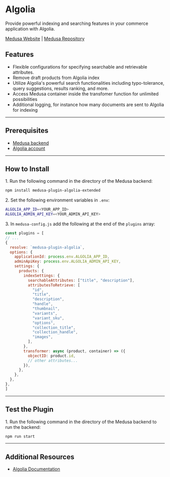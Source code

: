 # Algolia

Provide powerful indexing and searching features in your commerce application with Algolia.

[Medusa Website](https://medusajs.com) | [Medusa Repository](https://github.com/medusajs/medusa)

## Features

- Flexible configurations for specifying searchable and retrievable attributes.
- Remove draft products from Algolia index
- Utilize Algolia's powerful search functionalities including typo-tolerance, query suggestions, results ranking, and more.
- Access Medusa container inside the transfomer function for unlimited possibilities
- Additional logging, for instance how many documents are sent to Algolia for indexing

---

## Prerequisites

- [Medusa backend](https://docs.medusajs.com/development/backend/install)
- [Algolia account](https://www.algolia.com/)

---

## How to Install

1\. Run the following command in the directory of the Medusa backend:

  ```bash
  npm install medusa-plugin-algolia-extended
  ```

2\. Set the following environment variables in `.env`:

  ```bash
  ALGOLIA_APP_ID=<YOUR_APP_ID>
  ALGOLIA_ADMIN_API_KEY=<YOUR_ADMIN_API_KEY>
  ```

3\. In `medusa-config.js` add the following at the end of the `plugins` array:

  ```js
const plugins = [
  // ...
  {
    resolve: `medusa-plugin-algolia`,
    options: {
      applicationId: process.env.ALGOLIA_APP_ID,
      adminApiKey: process.env.ALGOLIA_ADMIN_API_KEY,
      settings: {
        products: {
          indexSettings: {
            searchableAttributes: ["title", "description"],
            attributesToRetrieve: [
              "id",
              "title",
              "description",
              "handle",
              "thumbnail",
              "variants",
              "variant_sku",
              "options",
              "collection_title",
              "collection_handle",
              "images",
            ],
          },
          transformer: async (product, container) => ({
            objectID: product.id,
            // other attributes...
          }),
        },
      },
    },
  },
]
  ```

---

## Test the Plugin

1\. Run the following command in the directory of the Medusa backend to run the backend:

  ```bash
  npm run start
  ```

---

## Additional Resources

- [Algolia Documentation](https://www.algolia.com/doc/api-client/getting-started/install/javascript/?client=javascript)
